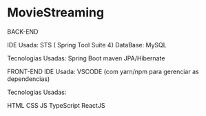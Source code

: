 # MovieStreaming

BACK-END

IDE Usada: STS ( Spring Tool Suite 4)
DataBase: MySQL

Tecnologias Usadas:
Spring Boot
maven 
JPA/Hibernate

FRONT-END
IDE Usada: VSCODE (com yarn/npm para gerenciar as dependencias)

Tecnologias Usadas:

HTML
CSS
JS
TypeScript
ReactJS

